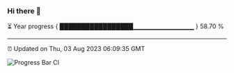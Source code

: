 ### Hi there 👋

⏳ Year progress { █████████████████▁▁▁▁▁▁▁▁▁▁▁▁▁ } 58.70 %

---

⏰ Updated on Thu, 03 Aug 2023 06:09:35 GMT

![Progress Bar CI](https://github.com/Shyam-Makwana/GitHub-Actions-Demo/workflows/Progress%20Bar%20CI/badge.svg)
